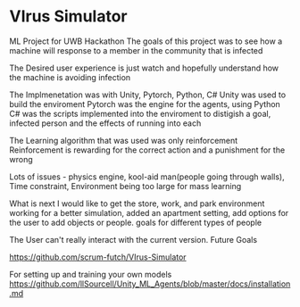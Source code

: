 # VIrus Simulator
 ML Project for UWB Hackathon
The goals of this project was to see how a machine will response to a member in the community that is infected

The Desired user experience is just watch and hopefully understand how the machine is avoiding infection

The Implmenetation was with Unity, Pytorch, Python, C#
Unity was used to build the enviroment
Pytorch was the engine for the agents, using Python
C# was the scripts implemented into the enviroment to distigish a goal, infected person and the effects of running into each

The Learning algorithm that was used was only reinforcement
Reinforcement is rewarding for the correct action and a punishment for the wrong

Lots of issues - physics engine, kool-aid man(people going through walls), Time constraint, Environment being too large for mass learning

What is next
I would like to get the store, work, and park environment working for a better simulation, added an apartment setting, add options for the user to add objects or people. goals for different types of people

The User can't really interact with the current version. Future Goals

https://github.com/scrum-futch/VIrus-Simulator

For setting up and training your own models
https://github.com/llSourcell/Unity_ML_Agents/blob/master/docs/installation.md